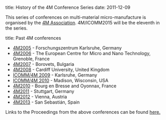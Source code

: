title: History of the 4M Conference Series
date: 2011-12-09 

This series of conferences on multi-material micro-manufacture is organised by the [4M Association](/node/1). 4M/ICOMM2015 will be the eleventh in the series.
<!--break-->
title: Past 4M conferences

 * [4M2005](http://www.4m-net.org/4M_Conference "4M2005 Conference") - Forschungszentrum Karlsruhe, Germany  
 * [4M2006](http://www.4m-net.org/Conference/4M2006 "4M2006 Conference") - The European Centre for Micro and Nano Technology, Grenoble, France  
 * [4M2007](http://www.4m-net.org/Conference/4M2007 "4M2007 Conference") - Borovets, Bulgaria  
 * [4M2008](http://www.4m-net.org/Conference/4M2008 "4M2008 Conference") - Cardiff University, United Kingdom
 * [ICOMM/4M 2009](/conference/2009) - Karlsruhe, Germany
 * [ICOMM/4M 2010](http://www.conferencing.uwex.edu/conferences/ICOMM10) - Madison, Wisconsin, USA  
 * [4M2010](/conference/2010) - Bourg en Bresse and Oyonnax, France   
 * [4M2011](/conference/2011) - Stuttgart, Germany
 * [4M2012](/conference/2012) - Vienna, Austria
 * [4M2013](/conference/2013) - San Sebastián, Spain

Links to the Proceedings from the above conferences can be found [here.](/content/4M-conference-series.html)